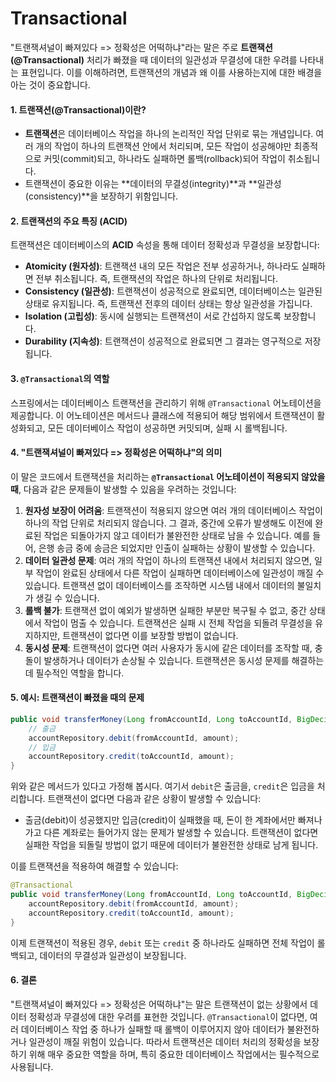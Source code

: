 # Transactional

"트랜잭셔널이 빠져있다 => 정확성은 어떡하냐"라는 말은 주로 **트랜잭션(@Transactional)** 처리가 빠졌을 때 데이터의 일관성과 무결성에 대한 우려를 나타내는 표현입니다. 이를 이해하려면, 트랜잭션의 개념과 왜 이를 사용하는지에 대한 배경을 아는 것이 중요합니다.

#### 1. 트랜잭션(@Transactional)이란?

* **트랜잭션**은 데이터베이스 작업을 하나의 논리적인 작업 단위로 묶는 개념입니다. 여러 개의 작업이 하나의 트랜잭션 안에서 처리되며, 모든 작업이 성공해야만 최종적으로 커밋(commit)되고, 하나라도 실패하면 롤백(rollback)되어 작업이 취소됩니다.
* 트랜잭션이 중요한 이유는 \*\*데이터의 무결성(integrity)\*\*과 \*\*일관성(consistency)\*\*을 보장하기 위함입니다.

#### 2. 트랜잭션의 주요 특징 (ACID)

트랜잭션은 데이터베이스의 **ACID** 속성을 통해 데이터 정확성과 무결성을 보장합니다:

* **Atomicity (원자성)**: 트랜잭션 내의 모든 작업은 전부 성공하거나, 하나라도 실패하면 전부 취소됩니다. 즉, 트랜잭션의 작업은 하나의 단위로 처리됩니다.
* **Consistency (일관성)**: 트랜잭션이 성공적으로 완료되면, 데이터베이스는 일관된 상태로 유지됩니다. 즉, 트랜잭션 전후의 데이터 상태는 항상 일관성을 가집니다.
* **Isolation (고립성)**: 동시에 실행되는 트랜잭션이 서로 간섭하지 않도록 보장합니다.
* **Durability (지속성)**: 트랜잭션이 성공적으로 완료되면 그 결과는 영구적으로 저장됩니다.

#### 3. `@Transactional`의 역할

스프링에서는 데이터베이스 트랜잭션을 관리하기 위해 `@Transactional` 어노테이션을 제공합니다. 이 어노테이션은 메서드나 클래스에 적용되어 해당 범위에서 트랜잭션이 활성화되고, 모든 데이터베이스 작업이 성공하면 커밋되며, 실패 시 롤백됩니다.

#### 4. "트랜잭셔널이 빠져있다 => 정확성은 어떡하냐"의 의미

이 말은 코드에서 트랜잭션을 처리하는 **`@Transactional` 어노테이션이 적용되지 않았을 때**, 다음과 같은 문제들이 발생할 수 있음을 우려하는 것입니다:

1. **원자성 보장이 어려움**: 트랜잭션이 적용되지 않으면 여러 개의 데이터베이스 작업이 하나의 작업 단위로 처리되지 않습니다. 그 결과, 중간에 오류가 발생해도 이전에 완료된 작업은 되돌아가지 않고 데이터가 불완전한 상태로 남을 수 있습니다. 예를 들어, 은행 송금 중에 송금은 되었지만 인출이 실패하는 상황이 발생할 수 있습니다.
2. **데이터 일관성 문제**: 여러 개의 작업이 하나의 트랜잭션 내에서 처리되지 않으면, 일부 작업이 완료된 상태에서 다른 작업이 실패하면 데이터베이스에 일관성이 깨질 수 있습니다. 트랜잭션 없이 데이터베이스를 조작하면 시스템 내에서 데이터의 불일치가 생길 수 있습니다.
3. **롤백 불가**: 트랜잭션 없이 예외가 발생하면 실패한 부분만 복구될 수 없고, 중간 상태에서 작업이 멈출 수 있습니다. 트랜잭션은 실패 시 전체 작업을 되돌려 무결성을 유지하지만, 트랜잭션이 없다면 이를 보장할 방법이 없습니다.
4. **동시성 문제**: 트랜잭션이 없다면 여러 사용자가 동시에 같은 데이터를 조작할 때, 충돌이 발생하거나 데이터가 손상될 수 있습니다. 트랜잭션은 동시성 문제를 해결하는데 필수적인 역할을 합니다.

#### 5. 예시: 트랜잭션이 빠졌을 때의 문제

```java
public void transferMoney(Long fromAccountId, Long toAccountId, BigDecimal amount) {
    // 출금
    accountRepository.debit(fromAccountId, amount);
    // 입금
    accountRepository.credit(toAccountId, amount);
}
```

위와 같은 메서드가 있다고 가정해 봅시다. 여기서 `debit`은 출금을, `credit`은 입금을 처리합니다. 트랜잭션이 없다면 다음과 같은 상황이 발생할 수 있습니다:

* 출금(debit)이 성공했지만 입금(credit)이 실패했을 때, 돈이 한 계좌에서만 빠져나가고 다른 계좌로는 들어가지 않는 문제가 발생할 수 있습니다. 트랜잭션이 없다면 실패한 작업을 되돌릴 방법이 없기 때문에 데이터가 불완전한 상태로 남게 됩니다.

이를 트랜잭션을 적용하여 해결할 수 있습니다:

```java
@Transactional
public void transferMoney(Long fromAccountId, Long toAccountId, BigDecimal amount) {
    accountRepository.debit(fromAccountId, amount);
    accountRepository.credit(toAccountId, amount);
}
```

이제 트랜잭션이 적용된 경우, `debit` 또는 `credit` 중 하나라도 실패하면 전체 작업이 롤백되고, 데이터의 무결성과 일관성이 보장됩니다.

#### 6. 결론

"트랜잭셔널이 빠져있다 => 정확성은 어떡하냐"는 말은 트랜잭션이 없는 상황에서 데이터 정확성과 무결성에 대한 우려를 표현한 것입니다. `@Transactional`이 없다면, 여러 데이터베이스 작업 중 하나가 실패할 때 롤백이 이루어지지 않아 데이터가 불완전하거나 일관성이 깨질 위험이 있습니다. 따라서 트랜잭션은 데이터 처리의 정확성을 보장하기 위해 매우 중요한 역할을 하며, 특히 중요한 데이터베이스 작업에서는 필수적으로 사용됩니다.
